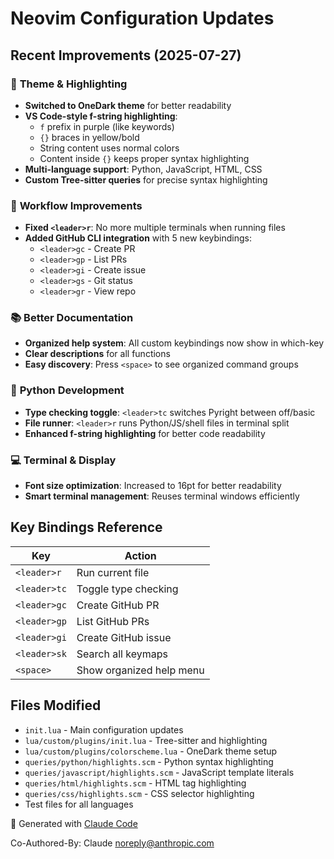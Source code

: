 # Neovim Configuration Updates

## Recent Improvements (2025-07-27)

### 🎨 **Theme & Highlighting**
- **Switched to OneDark theme** for better readability
- **VS Code-style f-string highlighting**: 
  - `f` prefix in purple (like keywords)
  - `{}` braces in yellow/bold  
  - String content uses normal colors
  - Content inside `{}` keeps proper syntax highlighting
- **Multi-language support**: Python, JavaScript, HTML, CSS
- **Custom Tree-sitter queries** for precise syntax highlighting

### 🔧 **Workflow Improvements**
- **Fixed `<leader>r`**: No more multiple terminals when running files
- **Added GitHub CLI integration** with 5 new keybindings:
  - `<leader>gc` - Create PR
  - `<leader>gp` - List PRs
  - `<leader>gi` - Create issue  
  - `<leader>gs` - Git status
  - `<leader>gr` - View repo

### 📚 **Better Documentation**
- **Organized help system**: All custom keybindings now show in which-key
- **Clear descriptions** for all functions
- **Easy discovery**: Press `<space>` to see organized command groups

### 🐍 **Python Development**
- **Type checking toggle**: `<leader>tc` switches Pyright between off/basic
- **File runner**: `<leader>r` runs Python/JS/shell files in terminal split
- **Enhanced f-string highlighting** for better code readability

### 💻 **Terminal & Display**
- **Font size optimization**: Increased to 16pt for better readability
- **Smart terminal management**: Reuses terminal windows efficiently

## Key Bindings Reference

| Key | Action |
|-----|--------|
| `<leader>r` | Run current file |
| `<leader>tc` | Toggle type checking |
| `<leader>gc` | Create GitHub PR |
| `<leader>gp` | List GitHub PRs |
| `<leader>gi` | Create GitHub issue |
| `<leader>sk` | Search all keymaps |
| `<space>` | Show organized help menu |

## Files Modified
- `init.lua` - Main configuration updates
- `lua/custom/plugins/init.lua` - Tree-sitter and highlighting
- `lua/custom/plugins/colorscheme.lua` - OneDark theme setup
- `queries/python/highlights.scm` - Python syntax highlighting
- `queries/javascript/highlights.scm` - JavaScript template literals
- `queries/html/highlights.scm` - HTML tag highlighting
- `queries/css/highlights.scm` - CSS selector highlighting
- Test files for all languages

🤖 Generated with [Claude Code](https://claude.ai/code)

Co-Authored-By: Claude <noreply@anthropic.com>